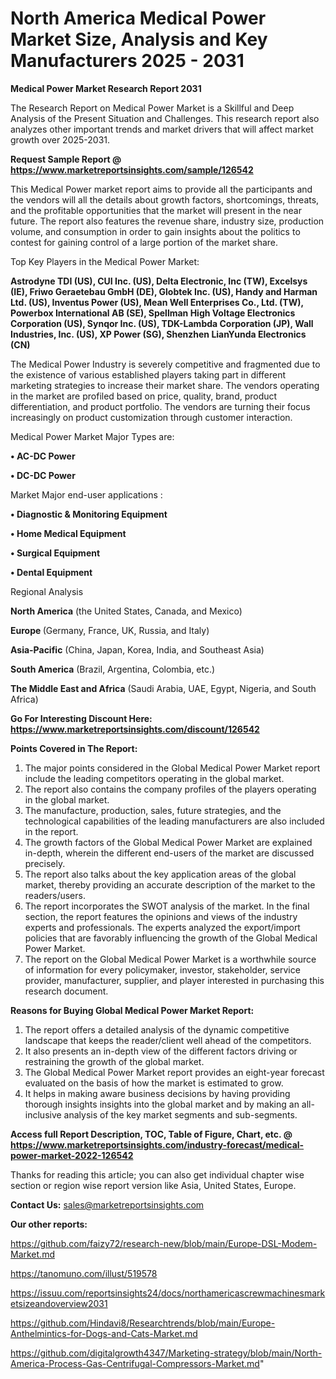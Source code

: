 # North America Medical Power Market Size, Analysis and Key Manufacturers 2025 - 2031

<strong>Medical Power Market Research Report 2031</strong>

The Research Report on Medical Power Market is a Skillful and Deep Analysis of the Present Situation and Challenges. This research report also analyzes other important trends and market drivers that will affect market growth over 2025-2031.

<strong>Request Sample Report @ <a href=https://www.marketreportsinsights.com/sample/126542>https://www.marketreportsinsights.com/sample/126542</a></strong>

This Medical Power market report aims to provide all the participants and the vendors will all the details about growth factors, shortcomings, threats, and the profitable opportunities that the market will present in the near future. The report also features the revenue share, industry size, production volume, and consumption in order to gain insights about the politics to contest for gaining control of a large portion of the market share.

Top Key Players in the Medical Power Market:

<strong>Astrodyne TDI (US), CUI Inc. (US), Delta Electronic, Inc (TW), Excelsys (IE), Friwo Geraetebau GmbH (DE), Globtek Inc. (US), Handy and Harman Ltd. (US), Inventus Power (US), Mean Well Enterprises Co., Ltd. (TW), Powerbox International AB (SE), Spellman High Voltage Electronics Corporation (US), Synqor Inc. (US), TDK-Lambda Corporation (JP), Wall Industries, Inc. (US), XP Power (SG), Shenzhen LianYunda Electronics (CN)</strong>

The Medical Power Industry is severely competitive and fragmented due to the existence of various established players taking part in different marketing strategies to increase their market share. The vendors operating in the market are profiled based on price, quality, brand, product differentiation, and product portfolio. The vendors are turning their focus increasingly on product customization through customer interaction.

Medical Power Market Major Types are:

<strong>• AC-DC Power

• DC-DC Power</strong>

Market Major end-user applications :

<strong>• Diagnostic & Monitoring Equipment

• Home Medical Equipment

• Surgical Equipment

• Dental Equipment</strong>

Regional Analysis

</u><strong><b>North America</b></strong> (the United States, Canada, and Mexico)

<strong><b>Europe </b></strong>(Germany, France, UK, Russia, and Italy)

<strong><b>Asia-Pacific</b></strong> (China, Japan, Korea, India, and Southeast Asia)

<strong><b>South America</b></strong> (Brazil, Argentina, Colombia, etc.)

<strong><b>The Middle East and Africa</b></strong> (Saudi Arabia, UAE, Egypt, Nigeria, and South Africa)

<strong>Go For Interesting Discount Here: <a href=https://www.marketreportsinsights.com/discount/126542>https://www.marketreportsinsights.com/discount/126542</a></strong>

<strong>Points Covered in The Report:</strong>
<ol>
  <li>The major points considered in the Global Medical Power Market report include the leading competitors operating in the global market.</li>
  <li>The report also contains the company profiles of the players operating in the global market.</li>
  <li>The manufacture, production, sales, future strategies, and the technological capabilities of the leading manufacturers are also included in the report.</li>
  <li>The growth factors of the Global Medical Power Market are explained in-depth, wherein the different end-users of the market are discussed precisely.</li>
  <li>The report also talks about the key application areas of the global market, thereby providing an accurate description of the market to the readers/users.</li>
  <li>The report incorporates the SWOT analysis of the market. In the final section, the report features the opinions and views of the industry experts and professionals. The experts analyzed the export/import policies that are favorably influencing the growth of the Global Medical Power Market.</li>
  <li>The report on the Global Medical Power Market is a worthwhile source of information for every policymaker, investor, stakeholder, service provider, manufacturer, supplier, and player interested in purchasing this research document.</li>
</ol>
<strong>Reasons for Buying Global Medical Power Market Report:</strong>

<ol>
  <li>The report offers a detailed analysis of the dynamic competitive landscape that keeps the reader/client well ahead of the competitors.</li>
  <li>It also presents an in-depth view of the different factors driving or restraining the growth of the global market.</li>
  <li>The Global Medical Power Market report provides an eight-year forecast evaluated on the basis of how the market is estimated to grow.</li>
  <li>It helps in making aware business decisions by having providing thorough insights insights into the global market and by making an all-inclusive analysis of the key market segments and sub-segments.</li>
</ol>
<strong>Access full Report Description, TOC, Table of Figure, Chart, etc. @ <a href=https://www.marketreportsinsights.com/industry-forecast/medical-power-market-2022-126542>https://www.marketreportsinsights.com/industry-forecast/medical-power-market-2022-126542</a></strong>


Thanks for reading this article; you can also get individual chapter wise section or region wise report version like Asia, United States, Europe.

<strong>Contact Us:</strong>
sales@marketreportsinsights.com

<strong>Our other reports:</strong>

<a href=https://github.com/faizy72/research-new/blob/main/Europe-DSL-Modem-Market.md>https://github.com/faizy72/research-new/blob/main/Europe-DSL-Modem-Market.md</a>

<a href=https://tanomuno.com/illust/519578>https://tanomuno.com/illust/519578</a>

<a href=https://issuu.com/reportsinsights24/docs/northamericascrewmachinesmarketsizeandoverview2031>https://issuu.com/reportsinsights24/docs/northamericascrewmachinesmarketsizeandoverview2031</a>

<a href=https://github.com/Hindavi8/Researchtrends/blob/main/Europe-Anthelmintics-for-Dogs-and-Cats-Market.md>https://github.com/Hindavi8/Researchtrends/blob/main/Europe-Anthelmintics-for-Dogs-and-Cats-Market.md</a>

<a href=https://github.com/digitalgrowth4347/Marketing-strategy/blob/main/North-America-Process-Gas-Centrifugal-Compressors-Market.md>https://github.com/digitalgrowth4347/Marketing-strategy/blob/main/North-America-Process-Gas-Centrifugal-Compressors-Market.md</a>"
